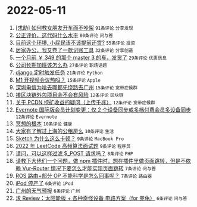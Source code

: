 # 2022-05-11

1. [[求助] 如何教女朋友开车而不吵架](https://www.v2ex.com/t/852119) `91条评论` `分享发现`
1. [公正评价，这代码什么水平](https://www.v2ex.com/t/852125) `80条评论` `问与答`
1. [目前这个环境, 小屁民该不该提前还贷?](https://www.v2ex.com/t/852107) `55条评论` `投资`
1. [居家办公，我又卷了一款记账工具](https://www.v2ex.com/t/852108) `32条评论` `分享创造`
1. [一个月前 ￥ 349 的那个 master 3 的车，发货了](https://www.v2ex.com/t/852113) `29条评论` `优惠信息`
1. [公司长期加班该怎么办](https://www.v2ex.com/t/852120) `27条评论` `职场话题`
1. [django 定时触发任务](https://www.v2ex.com/t/852128) `21条评论` `Python`
1. [M1 开视频会议热吗？](https://www.v2ex.com/t/852166) `15条评论` `Apple`
1. [深圳电信为啥去哪都先绕路去广州](https://www.v2ex.com/t/852109) `15条评论` `宽带症候群`
1. [接区块链外包项目会不会有风险](https://www.v2ex.com/t/852132) `12条评论` `区块链`
1. [关于 PCDN 挖矿收益的疑问（上传千兆）](https://www.v2ex.com/t/852131) `12条评论` `宽带症候群`
1. [Evernote 国际版会员计划变更：仅 2 个设备同步或多档付费会员多设备同步](https://www.v2ex.com/t/852117) `12条评论` `Evernote`
1. [冥想的根本](https://www.v2ex.com/t/852123) `10条评论` `健康`
1. [大家有了解过上海的公租房么](https://www.v2ex.com/t/852114) `10条评论` `生活`
1. [Sketch 为什么这么卡顿？](https://www.v2ex.com/t/852152) `9条评论` `MacBook Pro`
1. [2022 年 LeetCode 高频算法面试题](https://www.v2ex.com/t/852118) `9条评论` `程序员`
1. [请问，可以这样过滤 $_POST 请求吗？](https://www.v2ex.com/t/852149) `8条评论` `PHP`
1. [请教下大佬们一个问题，做 npm 插件时，想在插件里做页面跳转，但是不依赖 Vur-Router 情况下要怎么才能实现页面跳转](https://www.v2ex.com/t/852135) `7条评论` `问与答`
1. [ROS 路由+部分 OP 不能科学是怎么回事呢？](https://www.v2ex.com/t/852111) `7条评论` `路由器`
1. [iPod 停产了](https://www.v2ex.com/t/852161) `6条评论` `iPod`
1. [广州的天气预报](https://www.v2ex.com/t/852143) `6条评论` `广州`
1. [求 Review：太阳能版 + 各种奇怪设备 电路方案（for 养龟）](https://www.v2ex.com/t/852130) `6条评论` `问与答`
